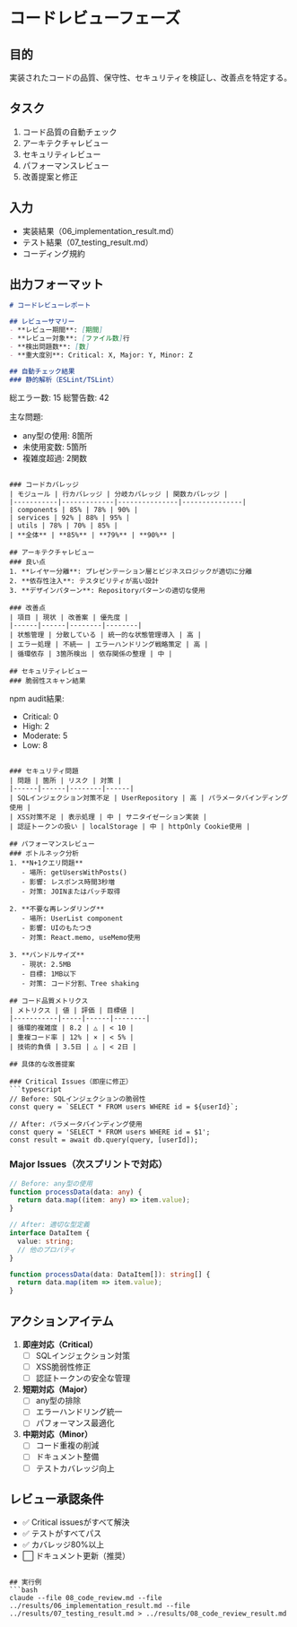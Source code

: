 # コードレビューフェーズ

## 目的
実装されたコードの品質、保守性、セキュリティを検証し、改善点を特定する。

## タスク
1. コード品質の自動チェック
2. アーキテクチャレビュー
3. セキュリティレビュー
4. パフォーマンスレビュー
5. 改善提案と修正

## 入力
- 実装結果（06_implementation_result.md）
- テスト結果（07_testing_result.md）
- コーディング規約

## 出力フォーマット
```markdown
# コードレビューレポート

## レビューサマリー
- **レビュー期間**: [期間]
- **レビュー対象**: [ファイル数]行
- **検出問題数**: [数]
- **重大度別**: Critical: X, Major: Y, Minor: Z

## 自動チェック結果
### 静的解析（ESLint/TSLint）
```
総エラー数: 15
総警告数: 42

主な問題:
- any型の使用: 8箇所
- 未使用変数: 5箇所
- 複雑度超過: 2関数
```

### コードカバレッジ
| モジュール | 行カバレッジ | 分岐カバレッジ | 関数カバレッジ |
|-----------|-------------|---------------|---------------|
| components | 85% | 78% | 90% |
| services | 92% | 88% | 95% |
| utils | 78% | 70% | 85% |
| **全体** | **85%** | **79%** | **90%** |

## アーキテクチャレビュー
### 良い点
1. **レイヤー分離**: プレゼンテーション層とビジネスロジックが適切に分離
2. **依存性注入**: テスタビリティが高い設計
3. **デザインパターン**: Repositoryパターンの適切な使用

### 改善点
| 項目 | 現状 | 改善案 | 優先度 |
|------|------|--------|--------|
| 状態管理 | 分散している | 統一的な状態管理導入 | 高 |
| エラー処理 | 不統一 | エラーハンドリング戦略策定 | 高 |
| 循環依存 | 3箇所検出 | 依存関係の整理 | 中 |

## セキュリティレビュー
### 脆弱性スキャン結果
```
npm audit結果:
- Critical: 0
- High: 2
- Moderate: 5
- Low: 8
```

### セキュリティ問題
| 問題 | 箇所 | リスク | 対策 |
|------|------|--------|------|
| SQLインジェクション対策不足 | UserRepository | 高 | パラメータバインディング使用 |
| XSS対策不足 | 表示処理 | 中 | サニタイゼーション実装 |
| 認証トークンの扱い | localStorage | 中 | httpOnly Cookie使用 |

## パフォーマンスレビュー
### ボトルネック分析
1. **N+1クエリ問題**
   - 場所: getUsersWithPosts()
   - 影響: レスポンス時間3秒増
   - 対策: JOINまたはバッチ取得

2. **不要な再レンダリング**
   - 場所: UserList component
   - 影響: UIのもたつき
   - 対策: React.memo, useMemo使用

3. **バンドルサイズ**
   - 現状: 2.5MB
   - 目標: 1MB以下
   - 対策: コード分割、Tree shaking

## コード品質メトリクス
| メトリクス | 値 | 評価 | 目標値 |
|-----------|-----|------|--------|
| 循環的複雑度 | 8.2 | △ | < 10 |
| 重複コード率 | 12% | × | < 5% |
| 技術的負債 | 3.5日 | △ | < 2日 |

## 具体的な改善提案

### Critical Issues（即座に修正）
```typescript
// Before: SQLインジェクションの脆弱性
const query = `SELECT * FROM users WHERE id = ${userId}`;

// After: パラメータバインディング使用
const query = 'SELECT * FROM users WHERE id = $1';
const result = await db.query(query, [userId]);
```

### Major Issues（次スプリントで対応）
```typescript
// Before: any型の使用
function processData(data: any) {
  return data.map((item: any) => item.value);
}

// After: 適切な型定義
interface DataItem {
  value: string;
  // 他のプロパティ
}

function processData(data: DataItem[]): string[] {
  return data.map(item => item.value);
}
```

## アクションアイテム
1. **即座対応（Critical）**
   - [ ] SQLインジェクション対策
   - [ ] XSS脆弱性修正
   - [ ] 認証トークンの安全な管理

2. **短期対応（Major）**
   - [ ] any型の排除
   - [ ] エラーハンドリング統一
   - [ ] パフォーマンス最適化

3. **中期対応（Minor）**
   - [ ] コード重複の削減
   - [ ] ドキュメント整備
   - [ ] テストカバレッジ向上

## レビュー承認条件
- ✅ Critical issuesがすべて解決
- ✅ テストがすべてパス
- ✅ カバレッジ80%以上
- ⬜ ドキュメント更新（推奨）
```

## 実行例
```bash
claude --file 08_code_review.md --file ../results/06_implementation_result.md --file ../results/07_testing_result.md > ../results/08_code_review_result.md
```